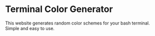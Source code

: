 # Terminal Color Generator
This website generates random color schemes for your bash terminal.
Simple and easy to use.